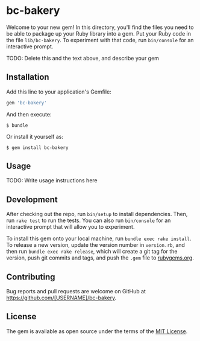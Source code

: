 # bc-bakery

Welcome to your new gem! In this directory, you'll find the files you need to be able to package up your Ruby library into a gem. Put your Ruby code in the file `lib/bc-bakery`. To experiment with that code, run `bin/console` for an interactive prompt.

TODO: Delete this and the text above, and describe your gem

## Installation

Add this line to your application's Gemfile:

```ruby
gem 'bc-bakery'
```

And then execute:

    $ bundle

Or install it yourself as:

    $ gem install bc-bakery

## Usage

TODO: Write usage instructions here

## Development

After checking out the repo, run `bin/setup` to install dependencies. Then, run `rake test` to run the tests. You can also run `bin/console` for an interactive prompt that will allow you to experiment.

To install this gem onto your local machine, run `bundle exec rake install`. To release a new version, update the version number in `version.rb`, and then run `bundle exec rake release`, which will create a git tag for the version, push git commits and tags, and push the `.gem` file to [rubygems.org](https://rubygems.org).

## Contributing

Bug reports and pull requests are welcome on GitHub at https://github.com/[USERNAME]/bc-bakery.


## License

The gem is available as open source under the terms of the [MIT License](http://opensource.org/licenses/MIT).

